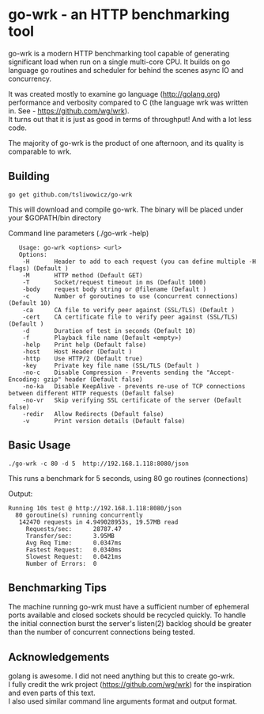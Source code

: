 go-wrk - an HTTP benchmarking tool
==================================

go-wrk is a modern HTTP benchmarking tool capable of generating significant load when run on a single multi-core CPU. It builds on go language go routines and scheduler for behind the scenes async IO and concurrency.

It was created mostly to examine go language (http://golang.org) performance and verbosity compared to C (the language wrk was written in. See - <https://github.com/wg/wrk>).  
It turns out that it is just as good in terms of throughput! And with a lot less code.  

The majority of go-wrk is the product of one afternoon, and its quality is comparable to wrk.

Building
--------

    go get github.com/tsliwowicz/go-wrk

This will download and compile go-wrk. The binary will be placed under your $GOPATH/bin directory  
   
Command line parameters (./go-wrk -help)  
	
       Usage: go-wrk <options> <url>
       Options:
        -H       Header to add to each request (you can define multiple -H flags) (Default )
        -M       HTTP method (Default GET)
        -T       Socket/request timeout in ms (Default 1000)
        -body    request body string or @filename (Default )
        -c       Number of goroutines to use (concurrent connections) (Default 10)
        -ca      CA file to verify peer against (SSL/TLS) (Default )
        -cert    CA certificate file to verify peer against (SSL/TLS) (Default )
        -d       Duration of test in seconds (Default 10)
        -f       Playback file name (Default <empty>)
        -help    Print help (Default false)
        -host    Host Header (Default )
        -http    Use HTTP/2 (Default true)
        -key     Private key file name (SSL/TLS (Default )
        -no-c    Disable Compression - Prevents sending the "Accept-Encoding: gzip" header (Default false)
        -no-ka   Disable KeepAlive - prevents re-use of TCP connections between different HTTP requests (Default false)
        -no-vr   Skip verifying SSL certificate of the server (Default false)
        -redir   Allow Redirects (Default false)
        -v       Print version details (Default false)

Basic Usage
-----------

    ./go-wrk -c 80 -d 5  http://192.168.1.118:8080/json

This runs a benchmark for 5 seconds, using 80 go routines (connections)

Output:

    Running 10s test @ http://192.168.1.118:8080/json
      80 goroutine(s) running concurrently
       142470 requests in 4.949028953s, 19.57MB read
         Requests/sec:		28787.47
         Transfer/sec:		3.95MB
         Avg Req Time:		0.0347ms
         Fastest Request:	0.0340ms
         Slowest Request:	0.0421ms
         Number of Errors:	0


Benchmarking Tips
-----------------

  The machine running go-wrk must have a sufficient number of ephemeral ports
  available and closed sockets should be recycled quickly. To handle the
  initial connection burst the server's listen(2) backlog should be greater
  than the number of concurrent connections being tested.

Acknowledgements
----------------

  golang is awesome. I did not need anything but this to create go-wrk.  
  I fully credit the wrk project (https://github.com/wg/wrk) for the inspiration and even parts of this text.  
  I also used similar command line arguments format and output format.
